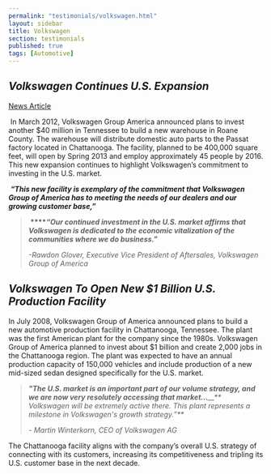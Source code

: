 ```yaml
---
permalink: "testimonials/volkswagen.html"
layout: sidebar
title: Volkswagen
section: testimonials
published: true
tags: [Automotive]
---
```

## _Volkswagen Continues U.S. Expansion_

[News Article](http://www.thedetroitbureau.com/2012/03/vw-continues-u-s-expansion/)

&nbsp;In March 2012, Volkswagen Group America announced plans to invest another $40 million in Tennessee to build a new warehouse in Roane County. The warehouse will distribute domestic auto parts to the Passat factory located in Chattanooga. The facility, planned to be 400,000 square feet, will open by Spring 2013 and employ approximately 45 people by 2016. This new expansion continues to highlight Volkswagen’s commitment to investing in the U.S. market. 

&nbsp;**_“This new facility is exemplary of the commitment that Volkswagen Group of America has to meeting the needs of our dealers and our growing customer base,”_**

>**_&nbsp;_****_“Our continued investment in the U.S. market affirms that Volkswagen is dedicated to the economic vitalization of the communities where we do business.”_**
>
>_-Rawdon Glover, Executive Vice President of Aftersales, Volkswagen Group of America_

## _Volkswagen To Open New $1 Billion U.S. Production Facility_

In July 2008, Volkswagen Group of America announced plans to build a new automotive production facility in Chattanooga, Tennessee. The plant was the first American plant for the company since the 1980s. Volkswagen Group of America planned to invest about $1 billion and create 2,000 jobs in the Chattanooga region. The plant was expected to have an annual production capacity of 150,000 vehicles and include production of a new mid-sized sedan designed specifically for the U.S. market.&nbsp;&nbsp;&nbsp; 

>_**"The U.S. market is an important part of our volume strategy, and we are now very resolutely accessing that market...**__** Volkswagen will be extremely active there. This plant represents a milestone in Volkswagen's growth strategy.”**_
>
>_- Martin Winterkorn, CEO of Volkswagen AG_

The Chattanooga facility aligns with the company’s overall U.S. strategy of connecting with its customers, increasing its competitiveness and tripling its U.S. customer base in the next decade.&nbsp; 
 